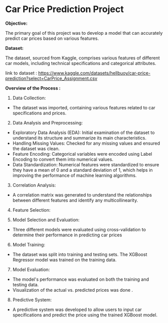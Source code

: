 # **Car Price Prediction Project**

**Objective:**

The primary goal of this project was to develop a model that can accurately predict car prices based on various features.

**Dataset:**

The dataset, sourced from Kaggle, comprises various features of different car models, including technical specifications and categorical attributes.

link to dataset : https://www.kaggle.com/datasets/hellbuoy/car-price-prediction?select=CarPrice_Assignment.csv

**Overview of the Process :**

1. Data Collection:

 * The dataset was imported, containing various features related to car specifications and prices.

2. Data Analysis and Preprocessing:

 * Exploratory Data Analysis (EDA): Initial examination of the dataset to understand its structure and summarize its main characteristics.
 * Handling Missing Values: Checked for any missing values and ensured the dataset was clean.
 * Feature Encoding: Categorical variables were encoded using Label Encoding to convert them into numerical values.
 * Data Standardization: Numerical features were standardized to ensure they have a mean of 0 and a standard deviation of 1, which helps in improving the performance of machine learning algorithms.

3. Correlation Analysis:

 * A correlation matrix was generated to understand the relationships between different features and identify any multicollinearity.

4. Feature Selection:

5. Model Selection and Evaluation:

 * Three different models were evaluated using cross-validation to determine their performance in predicting car prices

6. Model Training:

 * The dataset was split into training and testing sets. The XGBoost Regressor model was trained on the training data.

7. Model Evaluation:

 * The model's performance was evaluated on both the training and testing data.
 * Visualization of the actual vs. predicted prices was done .
8. Predictive System:

 * A predictive system was developed to allow users to input car specifications and predict the price using the trained XGBoost model.
